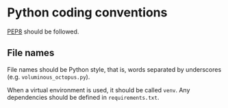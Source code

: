 Python coding conventions
=========================

[PEP8](http://legacy.python.org/dev/peps/pep-0008/) should be followed.

File names
----------

File names should be Python style, that is, words separated by underscores (e.g. `voluminous_octopus.py`).

When a virtual environment is used, it should be called `venv`. Any dependencies should be defined in `requirements.txt`.
